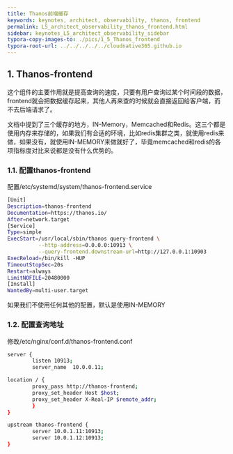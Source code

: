 ```yaml
---
title: Thanos前端缓存
keywords: keynotes, architect, observability, thanos, frontend
permalink: L5_architect_observability_thanos_frontend.html
sidebar: keynotes_L5_architect_observability_sidebar
typora-copy-images-to: ./pics/1_5_Thanos_frontend
typora-root-url: ../../../../../cloudnative365.github.io
---
```


## 1. Thanos-frontend

这个组件的主要作用就是提高查询的速度，只要有用户查询过某个时间段的数据，frontend就会把数据缓存起来，其他人再来查的时候就会直接返回给客户端，而不去后端请求了。

文档中提到了三个缓存的地方，IN-Memory，Memcached和Redis。这三个都是使用内存来存储的，如果我们有合适的环境，比如redis集群之类，就使用redis来做，如果没有，就使用IN-MEMORY来做就好了，毕竟memcached和redis的各项指标度对比来说都是没有什么优势的。

### 1.1. 配置thanos-frontend

配置/etc/systemd/system/thanos-frontend.service

``` bash
[Unit]
Description=thanos-frontend
Documentation=https://thanos.io/
After=network.target
[Service]
Type=simple
ExecStart=/usr/local/sbin/thanos query-frontend \
          --http-address=0.0.0.0:10913 \
          --query-frontend.downstream-url=http://127.0.0.1:10903
ExecReload=/bin/kill -HUP 
TimeoutStopSec=20s
Restart=always
LimitNOFILE=20480000
[Install]
WantedBy=multi-user.target
```

如果我们不使用任何其他的配置，默认是使用IN-MEMORY

### 1.2. 配置查询地址

修改/etc/nginx/conf.d/thanos-frontend.conf

``` bash
server {
        listen 10913;
        server_name  10.0.0.11;

location / {
        proxy_pass http://thanos-frontend;
        proxy_set_header Host $host;
        proxy_set_header X-Real-IP $remote_addr;
        }
}

upstream thanos-frontend {
        server 10.0.1.11:10913;
        server 10.0.1.12:10913;
}
```

